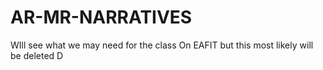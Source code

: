 # AR-MR-NARRATIVES
WIll see what we may need for the class On EAFIT but this most likely will be deleted D
